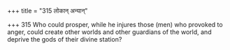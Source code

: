 +++
title = "315 लोकान् अन्यान्"

+++
315	Who could prosper, while he injures those (men) who provoked to anger, could create other worlds and other guardians of the world, and deprive the gods of their divine station?